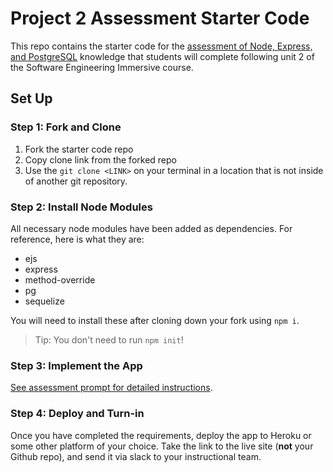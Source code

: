 # Project 2 Assessment Starter Code

This repo contains the starter code for the [assessment of Node, Express, and PostgreSQL](https://github.com/WDI-SEA/wdi_assessments/blob/master/project_assessments/project2_remote_self_assessment.md) knowledge that students will complete following unit 2 of the Software Engineering Immersive course.

## Set Up

### Step 1: Fork and Clone

1. Fork the starter code repo
2. Copy clone link from the forked repo
3. Use the `git clone <LINK>` on your terminal in a location that is not inside of another git repository.

### Step 2: Install Node Modules

All necessary node modules have been added as dependencies. For reference, here is what they are:

* ejs
* express
* method-override
* pg
* sequelize

You will need to install these after cloning down your fork using `npm i`.

> Tip: You don't need to run `npm init`!

### Step 3: Implement the App

[See assessment prompt for detailed instructions](https://github.com/WDI-SEA/wdi_assessments/blob/master/project_assessments/project2_remote_self_assessment.md).

### Step 4: Deploy and Turn-in

Once you have completed the requirements, deploy the app to Heroku or some other platform of your choice. Take the link to the live site (**not** your Github repo), and send it via slack to your instructional team.
